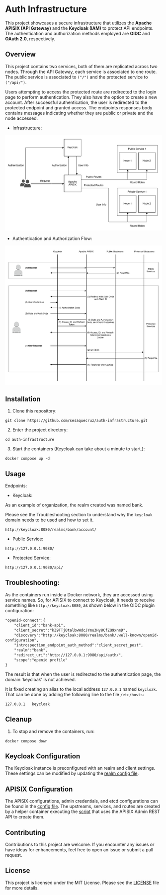 # Auth Infrastructure

This project showcases a secure infrastructure that utilizes the **Apache APISIX (API Gateway)** and the **Keycloak (IAM)** to protect API endpoints. The authentication and authorization methods employed are **OIDC** and **OAuth 2.0**, respectively.

## Overview

This project contains two services, both of them are replicated across two nodes. Through the API Gateway, each service is associated to one route. The public service is associated to `("/")` and the protected service to `("/api/")`. 

Users attempting to access the protected route are redirected to the login page to perform authentication. They also have the option to create a new account. After successful authentication, the user is redirected to the protected endpoint and granted access. The endpoints responses body contains messages indicating whether they are public or private and the node accessed.

- Infrastructure:

<p align="center">
  <img src="./images/api-gateway-flow.png" />
</p>

- Authentication and Authorization Flow:

<p align="center">
  <img src="./images/oidc-flow.png" />
</p>

## Installation

1. Clone this repository:

```
git clone https://github.com/sesaquecruz/auth-infrastructure.git
```

2. Enter the project directory:

```
cd auth-infrastructure
```

3. Start the containers (Keycloak can take about a minute to start.):

```
docker compose up -d
```

## Usage

Endpoints:

- Keycloak:

As an example of organization, the realm created was named bank. 

Please see the Troubleshooting section to understand why the `keycloak` domain needs to be used and how to set it.

```
http://keycloak:8080/realms/bank/account/
```

- Public Service:

```
http://127.0.0.1:9080/
```

- Protected Service:

```
http://127.0.0.1:9080/api/
```

## Troubleshooting:


As the containers run inside a Docker network, they are accessed using service names. So, for APISIX to connect to Keycloak, it needs to receive something like `http://keycloak:8080`, as shown below in the OIDC plugin configuration:

```
"openid-connect":{
	"client_id":"bank-api",
	"client_secret":"kZ9TTjOtalbwWdcJYmu3Hy8CfZQ9xnmD",
	"discovery":"http://keycloak:8080/realms/bank/.well-known/openid-configuration",
	"introspection_endpoint_auth_method":"client_secret_post",
	"realm":"bank",
	"redirect_uri":"http://127.0.0.1:9080/api/auth/",
	"scope":"openid profile"
}
```

The result is that when the user is redirected to the authentication page, the domain 'keycloak' is not achieved.

It is fixed creating an alias to the local address `127.0.0.1` named `keycloak`. That can be done by adding the following line to the file `/etc/hosts`:

```
127.0.0.1	keycloak
```

## Cleanup

1. To stop and remove the containers, run:

```
docker compose down
```

## Keycloak Configuration

The Keycloak instance is preconfigured with an realm and client settings. These settings can be modified by updating the [realm config file](config/keycloak/bank-realm.json).

## APISIX Configuration

The APISIX configurations, admin credentials, and etcd configurations can be found in the [config file](./config/apisix/config.yaml). The upstreams, services, and routes are created by a helper container executing the [script](./config/apisix/config.sh) that uses the APISIX Admin REST API to create them.

## Contributing

Contributions to this project are welcome. If you encounter any issues or have ideas for enhancements, feel free to open an issue or submit a pull request.

## License

This project is licensed under the MIT License. Please see the [LICENSE](./LICENSE) file for more details.